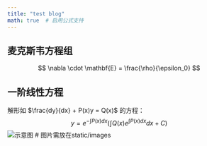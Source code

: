 ```yaml
---
title: "test blog"
math: true  # 启用公式支持
---
```

## 麦克斯韦方程组

$$
\nabla \cdot \mathbf{E} = \frac{\rho}{\epsilon_0}
$$

## 一阶线性方程
解形如 $\frac{dy}{dx} + P(x)y = Q(x)$ 的方程：
$$
y = e^{-\int P(x)dx} \left( \int Q(x)e^{\int P(x)dx}dx + C \right)
$$
![示意图](/images/whale.png)  # 图片需放在static/images